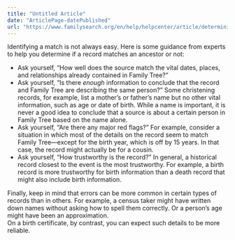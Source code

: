 ```yaml
---
title: "Untitled Article"
date: "ArticlePage-datePublished"
url: "https://www.familysearch.org/en/help/helpcenter/article/determining-if-a-source-matches-your-ancestor"
---
```


Identifying a match is not always easy. Here is some guidance from experts to help you determine if a record matches an ancestor or not:  


 * Ask yourself, “How well does the source match the vital dates, places, and relationships already contained in Family Tree?”
* Ask yourself, “Is there *enough* information to conclude that the record and Family Tree are describing the same person?” Some christening records, for example, list a mother’s or father’s name but no other vital information, such as age or date of birth. While a name is important, it is never a good idea to conclude that a source is about a certain person in Family Tree based on the name alone.
* Ask yourself, “Are there any major red flags?” For example, consider a situation in which most of the details on the record seem to match Family Tree—except for the birth year, which is off by 15 years. In that case, the record might actually be for a cousin.
* Ask yourself, “How trustworthy is the record?” In general, a historical record closest to the event is the most trustworthy. For example, a birth record is more trustworthy for birth information than a death record that might also include birth information.

Finally, keep in mind that errors can be more common in certain types of records than in others. For example, a census taker might have written down names without asking how to spell them correctly. Or a person’s age might have been an approximation.  
On a birth certificate, by contrast, you can expect such details to be more reliable.

